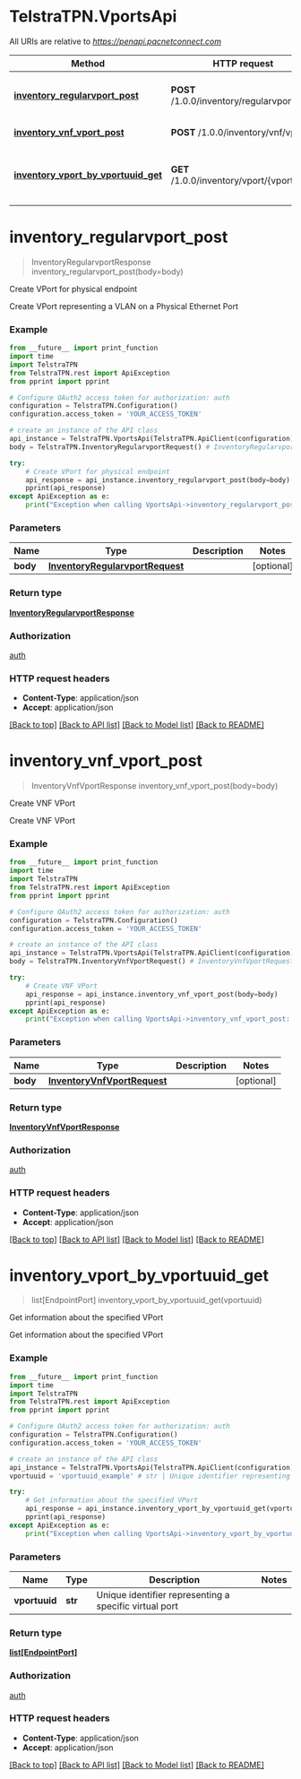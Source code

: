 # TelstraTPN.VportsApi

All URIs are relative to *https://penapi.pacnetconnect.com*

Method | HTTP request | Description
------------- | ------------- | -------------
[**inventory_regularvport_post**](VportsApi.md#inventory_regularvport_post) | **POST** /1.0.0/inventory/regularvport | Create VPort for physical endpoint
[**inventory_vnf_vport_post**](VportsApi.md#inventory_vnf_vport_post) | **POST** /1.0.0/inventory/vnf/vport | Create VNF VPort
[**inventory_vport_by_vportuuid_get**](VportsApi.md#inventory_vport_by_vportuuid_get) | **GET** /1.0.0/inventory/vport/{vportuuid} | Get information about the specified VPort


# **inventory_regularvport_post**
> InventoryRegularvportResponse inventory_regularvport_post(body=body)

Create VPort for physical endpoint

Create VPort representing a VLAN on a Physical Ethernet Port

### Example
```python
from __future__ import print_function
import time
import TelstraTPN
from TelstraTPN.rest import ApiException
from pprint import pprint

# Configure OAuth2 access token for authorization: auth
configuration = TelstraTPN.Configuration()
configuration.access_token = 'YOUR_ACCESS_TOKEN'

# create an instance of the API class
api_instance = TelstraTPN.VportsApi(TelstraTPN.ApiClient(configuration))
body = TelstraTPN.InventoryRegularvportRequest() # InventoryRegularvportRequest |  (optional)

try:
    # Create VPort for physical endpoint
    api_response = api_instance.inventory_regularvport_post(body=body)
    pprint(api_response)
except ApiException as e:
    print("Exception when calling VportsApi->inventory_regularvport_post: %s\n" % e)
```

### Parameters

Name | Type | Description  | Notes
------------- | ------------- | ------------- | -------------
 **body** | [**InventoryRegularvportRequest**](InventoryRegularvportRequest.md)|  | [optional] 

### Return type

[**InventoryRegularvportResponse**](InventoryRegularvportResponse.md)

### Authorization

[auth](../README.md#auth)

### HTTP request headers

 - **Content-Type**: application/json
 - **Accept**: application/json

[[Back to top]](#) [[Back to API list]](../README.md#documentation-for-api-endpoints) [[Back to Model list]](../README.md#documentation-for-models) [[Back to README]](../README.md)

# **inventory_vnf_vport_post**
> InventoryVnfVportResponse inventory_vnf_vport_post(body=body)

Create VNF VPort

Create VNF VPort

### Example
```python
from __future__ import print_function
import time
import TelstraTPN
from TelstraTPN.rest import ApiException
from pprint import pprint

# Configure OAuth2 access token for authorization: auth
configuration = TelstraTPN.Configuration()
configuration.access_token = 'YOUR_ACCESS_TOKEN'

# create an instance of the API class
api_instance = TelstraTPN.VportsApi(TelstraTPN.ApiClient(configuration))
body = TelstraTPN.InventoryVnfVportRequest() # InventoryVnfVportRequest |  (optional)

try:
    # Create VNF VPort
    api_response = api_instance.inventory_vnf_vport_post(body=body)
    pprint(api_response)
except ApiException as e:
    print("Exception when calling VportsApi->inventory_vnf_vport_post: %s\n" % e)
```

### Parameters

Name | Type | Description  | Notes
------------- | ------------- | ------------- | -------------
 **body** | [**InventoryVnfVportRequest**](InventoryVnfVportRequest.md)|  | [optional] 

### Return type

[**InventoryVnfVportResponse**](InventoryVnfVportResponse.md)

### Authorization

[auth](../README.md#auth)

### HTTP request headers

 - **Content-Type**: application/json
 - **Accept**: application/json

[[Back to top]](#) [[Back to API list]](../README.md#documentation-for-api-endpoints) [[Back to Model list]](../README.md#documentation-for-models) [[Back to README]](../README.md)

# **inventory_vport_by_vportuuid_get**
> list[EndpointPort] inventory_vport_by_vportuuid_get(vportuuid)

Get information about the specified VPort

Get information about the specified VPort

### Example
```python
from __future__ import print_function
import time
import TelstraTPN
from TelstraTPN.rest import ApiException
from pprint import pprint

# Configure OAuth2 access token for authorization: auth
configuration = TelstraTPN.Configuration()
configuration.access_token = 'YOUR_ACCESS_TOKEN'

# create an instance of the API class
api_instance = TelstraTPN.VportsApi(TelstraTPN.ApiClient(configuration))
vportuuid = 'vportuuid_example' # str | Unique identifier representing a specific virtual port

try:
    # Get information about the specified VPort
    api_response = api_instance.inventory_vport_by_vportuuid_get(vportuuid)
    pprint(api_response)
except ApiException as e:
    print("Exception when calling VportsApi->inventory_vport_by_vportuuid_get: %s\n" % e)
```

### Parameters

Name | Type | Description  | Notes
------------- | ------------- | ------------- | -------------
 **vportuuid** | **str**| Unique identifier representing a specific virtual port | 

### Return type

[**list[EndpointPort]**](EndpointPort.md)

### Authorization

[auth](../README.md#auth)

### HTTP request headers

 - **Content-Type**: application/json
 - **Accept**: application/json

[[Back to top]](#) [[Back to API list]](../README.md#documentation-for-api-endpoints) [[Back to Model list]](../README.md#documentation-for-models) [[Back to README]](../README.md)

